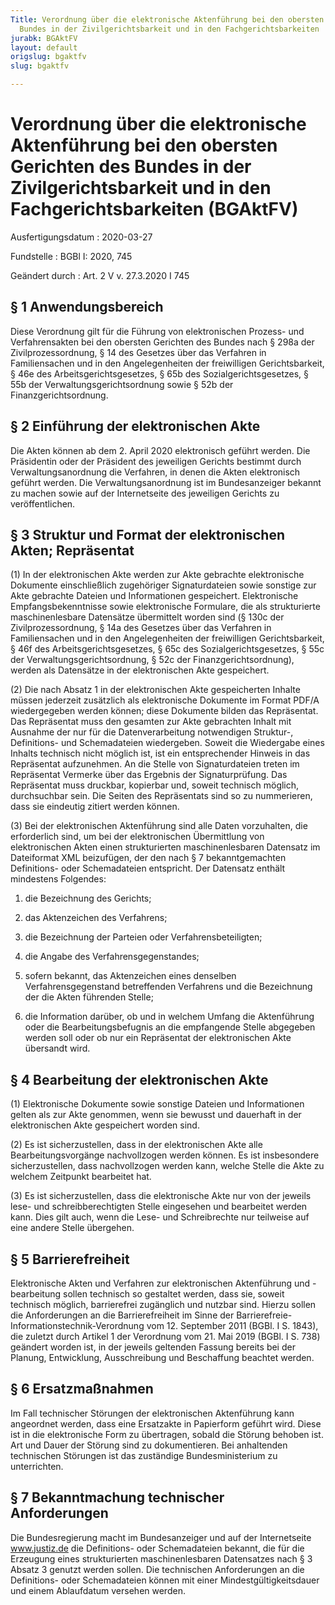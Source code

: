```yaml
---
Title: Verordnung über die elektronische Aktenführung bei den obersten Gerichten des
  Bundes in der Zivilgerichtsbarkeit und in den Fachgerichtsbarkeiten
jurabk: BGAktFV
layout: default
origslug: bgaktfv
slug: bgaktfv

---
```


# Verordnung über die elektronische Aktenführung bei den obersten Gerichten des Bundes in der Zivilgerichtsbarkeit und in den Fachgerichtsbarkeiten (BGAktFV)

Ausfertigungsdatum
:   2020-03-27

Fundstelle
:   BGBl I: 2020, 745

Geändert durch
:   Art. 2 V v. 27.3.2020 I 745


## § 1 Anwendungsbereich

Diese Verordnung gilt für die Führung von elektronischen Prozess- und Verfahrensakten bei den obersten Gerichten des Bundes nach § 298a der Zivilprozessordnung, § 14 des Gesetzes über das Verfahren in Familiensachen und in den Angelegenheiten der freiwilligen Gerichtsbarkeit, § 46e des Arbeitsgerichtsgesetzes, § 65b des Sozialgerichtsgesetzes, § 55b der Verwaltungsgerichtsordnung sowie § 52b der Finanzgerichtsordnung.


## § 2 Einführung der elektronischen Akte

Die Akten können ab dem 2. April 2020 elektronisch geführt werden. Die Präsidentin oder der Präsident des jeweiligen Gerichts bestimmt durch Verwaltungsanordnung die Verfahren, in denen die Akten elektronisch geführt werden. Die Verwaltungsanordnung ist im Bundesanzeiger bekannt zu machen sowie auf der Internetseite des jeweiligen Gerichts zu veröffentlichen.


## § 3 Struktur und Format der elektronischen Akten; Repräsentat

(1) In der elektronischen Akte werden zur Akte gebrachte elektronische Dokumente einschließlich zugehöriger Signaturdateien sowie sonstige zur Akte gebrachte Dateien und Informationen gespeichert. Elektronische Empfangsbekenntnisse sowie elektronische Formulare, die als strukturierte maschinenlesbare Datensätze übermittelt worden sind (§ 130c der Zivilprozessordnung, § 14a des Gesetzes über das Verfahren in Familiensachen und in den Angelegenheiten der freiwilligen Gerichtsbarkeit, § 46f des Arbeitsgerichtsgesetzes, § 65c des Sozialgerichtsgesetzes, § 55c der Verwaltungsgerichtsordnung, § 52c der Finanzgerichtsordnung), werden als Datensätze in der elektronischen Akte gespeichert.

(2) Die nach Absatz 1 in der elektronischen Akte gespeicherten Inhalte müssen jederzeit zusätzlich als elektronische Dokumente im Format PDF/A wiedergegeben werden können; diese Dokumente bilden das Repräsentat. Das Repräsentat muss den gesamten zur Akte gebrachten Inhalt mit Ausnahme der nur für die Datenverarbeitung notwendigen Struktur-, Definitions- und Schemadateien wiedergeben. Soweit die Wiedergabe eines Inhalts technisch nicht möglich ist, ist ein entsprechender Hinweis in das Repräsentat aufzunehmen. An die Stelle von Signaturdateien treten im Repräsentat Vermerke über das Ergebnis der Signaturprüfung. Das Repräsentat muss druckbar, kopierbar und, soweit technisch möglich, durchsuchbar sein. Die Seiten des Repräsentats sind so zu nummerieren, dass sie eindeutig zitiert werden können.

(3) Bei der elektronischen Aktenführung sind alle Daten vorzuhalten, die erforderlich sind, um bei der elektronischen Übermittlung von elektronischen Akten einen strukturierten maschinenlesbaren Datensatz im Dateiformat XML beizufügen, der den nach § 7 bekanntgemachten Definitions- oder Schemadateien entspricht. Der Datensatz enthält mindestens Folgendes:

1.  die Bezeichnung des Gerichts;


2.  das Aktenzeichen des Verfahrens;


3.  die Bezeichnung der Parteien oder Verfahrensbeteiligten;


4.  die Angabe des Verfahrensgegenstandes;


5.  sofern bekannt, das Aktenzeichen eines denselben Verfahrensgegenstand betreffenden Verfahrens und die Bezeichnung der die Akten führenden Stelle;


6.  die Information darüber, ob und in welchem Umfang die Aktenführung oder die Bearbeitungsbefugnis an die empfangende Stelle abgegeben werden soll oder ob nur ein Repräsentat der elektronischen Akte übersandt wird.





## § 4 Bearbeitung der elektronischen Akte

(1) Elektronische Dokumente sowie sonstige Dateien und Informationen gelten als zur Akte genommen, wenn sie bewusst und dauerhaft in der elektronischen Akte gespeichert worden sind.

(2) Es ist sicherzustellen, dass in der elektronischen Akte alle Bearbeitungsvorgänge nachvollzogen werden können. Es ist insbesondere sicherzustellen, dass nachvollzogen werden kann, welche Stelle die Akte zu welchem Zeitpunkt bearbeitet hat.

(3) Es ist sicherzustellen, dass die elektronische Akte nur von der jeweils lese- und schreibberechtigten Stelle eingesehen und bearbeitet werden kann. Dies gilt auch, wenn die Lese- und Schreibrechte nur teilweise auf eine andere Stelle übergehen.


## § 5 Barrierefreiheit

Elektronische Akten und Verfahren zur elektronischen Aktenführung und -bearbeitung sollen technisch so gestaltet werden, dass sie, soweit technisch möglich, barrierefrei zugänglich und nutzbar sind. Hierzu sollen die Anforderungen an die Barrierefreiheit im Sinne der Barrierefreie-Informationstechnik-Verordnung vom 12. September 2011 (BGBl. I S. 1843), die zuletzt durch Artikel 1 der Verordnung vom 21. Mai 2019 (BGBl. I S. 738) geändert worden ist, in der jeweils geltenden Fassung bereits bei der Planung, Entwicklung, Ausschreibung und Beschaffung beachtet werden.


## § 6 Ersatzmaßnahmen

Im Fall technischer Störungen der elektronischen Aktenführung kann angeordnet werden, dass eine Ersatzakte in Papierform geführt wird. Diese ist in die elektronische Form zu übertragen, sobald die Störung behoben ist. Art und Dauer der Störung sind zu dokumentieren. Bei anhaltenden technischen Störungen ist das zuständige Bundesministerium zu unterrichten.


## § 7 Bekanntmachung technischer Anforderungen

Die Bundesregierung macht im Bundesanzeiger und auf der Internetseite www.justiz.de die Definitions- oder Schemadateien bekannt, die für die Erzeugung eines strukturierten maschinenlesbaren Datensatzes nach § 3 Absatz 3 genutzt werden sollen. Die technischen Anforderungen an die Definitions- oder Schemadateien können mit einer Mindestgültigkeitsdauer und einem Ablaufdatum versehen werden.

